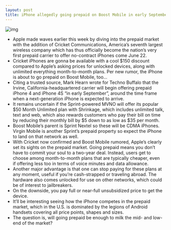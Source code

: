 ```yaml
---
layout: post
title: iPhone allegedly going prepaid on Boost Mobile in early September
---
```

![img](http://media.idownloadblog.com/wp-content/uploads/2012/06/Boost-Mobile-iPhone.jpg)
* Apple made waves earlier this week by diving into the prepaid market with the addition of Cricket Communications, America’s seventh largest wireless company which has thus officially become the nation’s very first prepaid carrier to offer no-contract iPhones come June 22.
* Cricket iPhones are gonna be available with a cool $150 discount compared to Apple’s asking prices for unlocked devices, along with unlimited everything month-to-month plans. Per new rumor, the iPhone is about to go prepaid on Boost Mobile, too…
* Citing a trusted source, Mark Hearn wrote for Techno Buffalo that the Irvine, California-headquartered carrier will begin offering prepaid iPhone 4 and iPhone 4S “in early September”, around the time frame when a next-generation iPhone is expected to arrive.
* It remains uncertain if the Sprint-powered MVNO will offer its popular $50 Month Unlimited plan with Shrinkage, which includes unlimited talk, text and web, which also rewards customers who pay their bill on time by reducing their monthly bill by $5 down to as low as $35 per month.
* Boost Mobile’s parent is Sprint Nextel so these will be CDMA iPhones. Virgin Mobile is another Sprint’s prepaid property so expect the iPhone to land on that network as well.
* With Cricket now confirmed and Boost Mobile rumored, Apple’s clearly set its sights on the prepaid market. Going prepaid means you don’t have to commit your soul to a two-year deal. Instead, users get to choose among month-to-month plans that are typically cheaper, even if offering less too in terms of voice minutes and data allowance.
* Another major advantage is that one can stop paying for these plans at any moment, useful if you’re cash-strapped or traveling abroad. The hardware also comes unlocked for use on other networks, which could be of interest to jailbreakers.
* On the downside, you pay full or near-full unsubsidized price to get the device.
* It’ll be interesting seeing how the iPhone competes in the prepaid market, which in the U.S. is dominated by the legions of Android handsets covering all price points, shapes and sizes.
* The question is, will going prepaid be enough to milk the mid- and low-end of the market?

